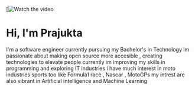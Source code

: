 [![Watch the video](https://pin.it/24uu5X1Rb)
# Hi, I'm Prajukta
I'm a software engineer currently pursuing my Bachelor's in Technology
im passionate about making open source more accesible , creating technologies to elevate people
currently im improving my skills in programming and exploring IT industries
i have much interest in moto industries sports too like Formula1 race , Nascar , MotoGPs 
my intrest are also vibrant in Artificial intelligence and Machine Learning
